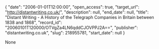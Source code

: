 {
  "date": "2006-01-01T12:00:00", 
  "open_access": true, 
  "target_url": "http://distantwriting.co.uk/", 
  "description": null, 
  "end_date": null, 
  "title": "Distant Writing - A History of the Telegraph Companies in Britain between 1838 and 1868", 
  "record_id": "20060101T120000/OTVgZa4LN6qddCJOVPPJ2A==", 
  "publisher": "distantwriting.co.uk", 
  "slug": 218955781, 
  "start_date": null
}

None